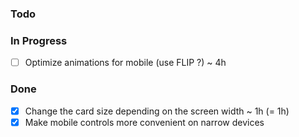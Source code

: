 ### Todo

### In Progress

- [ ] Optimize animations for mobile (use FLIP ?) ~ 4h

### Done

- [x] Change the card size depending on the screen width ~ 1h (= 1h)
- [x] Make mobile controls more convenient on narrow devices
